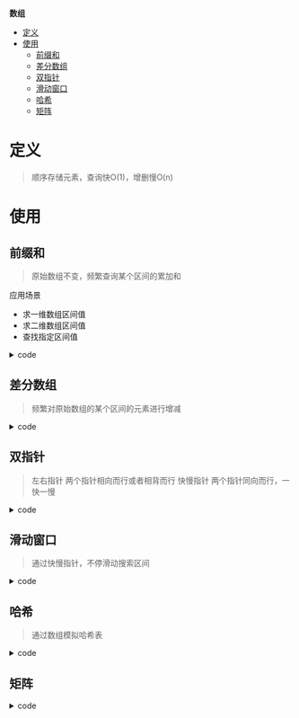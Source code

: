 **数组**
- [定义](#定义)
- [使用](#使用)
  - [前缀和](#前缀和)
  - [差分数组](#差分数组)
  - [双指针](#双指针)
  - [滑动窗口](#滑动窗口)
  - [哈希](#哈希)
  - [矩阵](#矩阵)

# 定义 #
> 顺序存储元素，查询快O(1)，增删慢O(n)

# 使用 #
## 前缀和 ##  
> 原始数组不变，频繁查询某个区间的累加和  

应用场景
- 求一维数组区间值
- 求二维数组区间值
- 查找指定区间值

<details>
<summary>code</summary>
<pre>
<code> 
LeetCode  
- 303.区域和检索-数组不可变
- 304.二维区域和检索-矩阵不可变
- 560.和为K的子数组
</code>
</pre>
</details>

## 差分数组 ##
> 频繁对原始数组的某个区间的元素进行增减  

<details>
<summary>code</summary>
<pre>
<code> 
LeetCode 
- 370.区间加法
- 1109.航班预订统计
- 1094.拼车
</code>
</pre>
</details>

## 双指针 ##  
> 左右指针 两个指针相向而行或者相背而行
> 快慢指针 两个指针同向而行，一快一慢  

<details>
<summary>code</summary>
<pre>
<code> 
LeetCode  
- 26.删除有序数组中的重复项
- 27.移除元素
- 283.移动零
- 167.两数之和 II - 输入有序数组
- 31.下一个排列
- 581.最短无序连续子数组
</code>
</pre>
</details>

## 滑动窗口 ##
> 通过快慢指针，不停滑动搜索区间  

<details>
<summary>code</summary>
<pre>
<code> 
LeetCode  
- 76.最小覆盖子串
- 567.字符串的排列
- 438.找到字符串中所有字母异位词
- 3.无重复字符的最长子串
</code>
</pre>
</details>

## 哈希 ##
> 通过数组模拟哈希表  

<details>
<summary>code</summary>
<pre>
<code> 
LeetCode
  - 448.找到所有数组中消失的数字
</code>
</pre>
</details>

## 矩阵 ##
<details>
<summary>code</summary>
<pre>
<code> 
LeetCode
- 48.旋转图像
- 240.搜索二维矩阵II
</code>
</pre>
</details>
